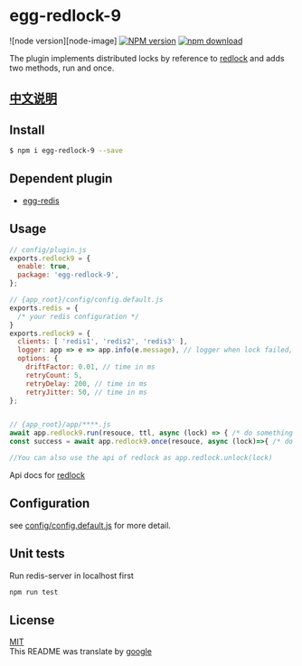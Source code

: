 # egg-redlock-9

![node version][node-image]
[![NPM version][npm-image]][npm-url]
[![npm download][download-image]][download-url]

[npm-image]: https://img.shields.io/npm/v/egg-redlock-9.svg?style=flat-square
[npm-url]: https://npmjs.org/package/egg-redlock-9
[download-image]: https://img.shields.io/npm/dm/egg-redlock-9.svg?style=flat-square
[download-url]: https://npmjs.org/package/egg-redlock-9

The plugin implements distributed locks by reference to [redlock](https://github.com/mike-marcacci/node-redlock) and adds two methods, run and once.

## [中文说明](./README.zh_CN.md)
## Install

```bash
$ npm i egg-redlock-9 --save
```

## Dependent plugin

- [egg-redis](https://github.com/eggjs/egg-redis)

## Usage

```js
// config/plugin.js
exports.redlock9 = {
  enable: true,
  package: 'egg-redlock-9',
};
```
```js
// {app_root}/config/config.default.js
exports.redis = {
  /* your redis configuration */
}
exports.redlock9 = {
  clients: [ 'redis1', 'redis2', 'redis3' ],
  logger: app => e => app.info(e.message), // logger when lock failed, can be false
  options: {
    driftFactor: 0.01, // time in ms
    retryCount: 5,
    retryDelay: 200, // time in ms
    retryJitter: 50, // time in ms
};


// {app_root}/app/****.js
await app.redlock9.run(resouce, ttl, async (lock) => { /* do something */ }); // run in lock
const success = await app.redlock9.once(resouce, async (lock)=>{ /* do something */ }, wait, duration) // run only once during the duration 

//You can also use the api of redlock as app.redlock.unlock(lock)
```
Api docs for [redlock](https://github.com/mike-marcacci/node-redlock#api-docs)

## Configuration

see [config/config.default.js](config/config.default.js) for more detail.

## Unit tests

Run redis-server in localhost first
```sh
npm run test
```

## License

[MIT](LICENSE)<br />
This README was translate by [google](https://translate.google.cn)
